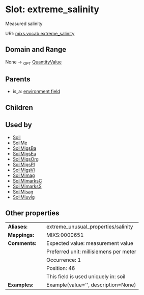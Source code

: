 
# Slot: extreme_salinity


Measured salinity

URI: [mixs.vocab:extreme_salinity](https://w3id.org/mixs/vocab/extreme_salinity)


## Domain and Range

None ->  <sub>OPT</sub> [QuantityValue](QuantityValue.md)

## Parents

 *  is_a: [environment field](environment_field.md)

## Children


## Used by

 * [Soil](Soil.md)
 * [SoilMe](SoilMe.md)
 * [SoilMigsBa](SoilMigsBa.md)
 * [SoilMigsEu](SoilMigsEu.md)
 * [SoilMigsOrg](SoilMigsOrg.md)
 * [SoilMigsPl](SoilMigsPl.md)
 * [SoilMigsVi](SoilMigsVi.md)
 * [SoilMimag](SoilMimag.md)
 * [SoilMimarksC](SoilMimarksC.md)
 * [SoilMimarksS](SoilMimarksS.md)
 * [SoilMisag](SoilMisag.md)
 * [SoilMiuvig](SoilMiuvig.md)

## Other properties

|  |  |  |
| --- | --- | --- |
| **Aliases:** | | extreme_unusual_properties/salinity |
| **Mappings:** | | MIXS:0000651 |
| **Comments:** | | Expected value: measurement value |
|  | | Preferred unit: millisiemens per meter |
|  | | Occurrence: 1 |
|  | | Position: 46 |
|  | | This field is used uniquely in: soil |
| **Examples:** | | Example(value='', description=None) |

